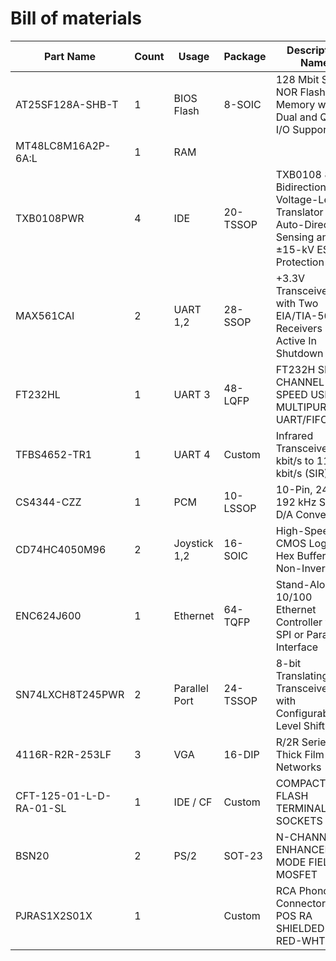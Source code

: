 # Bill of materials

| Part Name               | Count | Usage         | Package    | Descriptive Name                                                                                           |
| ----------------------- | ----- | ------------- | ---------- | ---------------------------------------------------------------------------------------------------------- |
| AT25SF128A-SHB-T        | 1     | BIOS Flash    | 8-SOIC     | 128 Mbit Serial NOR Flash Memory with Dual and Quad I/O Support                                            |
| MT48LC8M16A2P-6A:L| 1 | RAM | 
| TXB0108PWR              | 4     | IDE           | 20-TSSOP   | TXB0108 8-Bit Bidirectional Voltage-Level Translator with Auto-Direction Sensing and ±15-kV ESD Protection |
| MAX561CAI               | 2     | UART 1,2      | 28-SSOP    | +3.3V Transceiver with Two EIA/TIA-562 Receivers Active In Shutdown                                        |
| FT232HL                 | 1     | UART 3        | 48-LQFP    | FT232H SINGLE CHANNEL HI-SPEED USB TO MULTIPURPOSE UART/FIFO IC                                            |
| TFBS4652-TR1            | 1     | UART 4        | Custom     | Infrared Transceiver, 9.6 kbit/s to 115.2 kbit/s (SIR)                                                     |
| CS4344-CZZ              | 1     | PCM           | 10-LSSOP   | 10-Pin, 24 Bit, 192 kHz Stereo D/A Converter                                                               |
| CD74HC4050M96           | 2     | Joystick 1,2  | 16-SOIC    | High-Speed CMOS Logic Hex Buffers, Non-Inverting                                                           |
| ENC624J600              | 1     | Ethernet      | 64-TQFP    | Stand-Alone 10/100 Ethernet Controller with SPI or Parallel Interface                                      |
| SN74LXCH8T245PWR        | 2     | Parallel Port | 24-TSSOP   | 8-bit Translating Transceiver with Configurable Level Shifting                                             |
| 4116R-R2R-253LF         | 3     | VGA           | 16-DIP     | R/2R Series Thick Film Networks                                                                            |
| CFT-125-01-L-D-RA-01-SL | 1     | IDE / CF      | Custom     | COMPACT FLASH TERMINALS & SOCKETS                                                                          |
| BSN20                   | 2     | PS/2          | SOT-23     | N-CHANNEL ENHANCEMENT MODE FIELD MOSFET                                                                    |
| PJRAS1X2S01X            | 1     |               | Custom     | RCA Phono Connectors 2 POS RA SHIELDED PH RED-WHT                                                          |
